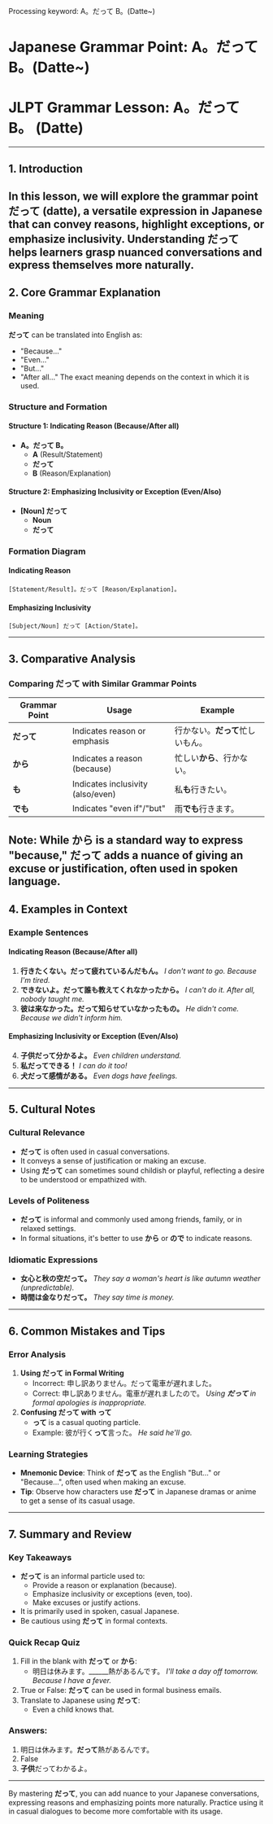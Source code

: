 Processing keyword: A。だって B。(Datte~)
# Japanese Grammar Point: A。だって B。(Datte~)
# JLPT Grammar Lesson: **A。だって B。** (Datte)

---
## 1. Introduction
In this lesson, we will explore the grammar point **だって** (datte), a versatile expression in Japanese that can convey reasons, highlight exceptions, or emphasize inclusivity. Understanding **だって** helps learners grasp nuanced conversations and express themselves more naturally.
---
## 2. Core Grammar Explanation
### Meaning
**だって** can be translated into English as:
- "Because..."
- "Even..."
- "But..."
- "After all..."
The exact meaning depends on the context in which it is used.
### Structure and Formation
#### **Structure 1**: Indicating Reason (Because/After all)
- **A。だって B。**
  - **A** (Result/Statement)
  - **だって**
  - **B** (Reason/Explanation)
#### **Structure 2**: Emphasizing Inclusivity or Exception (Even/Also)
- **[Noun] だって**
  - **Noun**
  - **だって**
### Formation Diagram
#### **Indicating Reason**
```plaintext
[Statement/Result]。だって [Reason/Explanation]。
```
#### **Emphasizing Inclusivity**
```plaintext
[Subject/Noun] だって [Action/State]。
```
---
## 3. Comparative Analysis
### Comparing **だって** with Similar Grammar Points
| Grammar Point | Usage                             | Example                              |
|---------------|-----------------------------------|--------------------------------------|
| **だって**     | Indicates reason or emphasis      | 行かない。**だって**忙しいもん。         |
| **から**       | Indicates a reason (because)      | 忙しい**から**、行かない。             |
| **も**         | Indicates inclusivity (also/even) | 私**も**行きたい。                     |
| **でも**       | Indicates "even if"/"but"         | 雨**でも**行きます。                   |
**Note**: While **から** is a standard way to express "because," **だって** adds a nuance of giving an excuse or justification, often used in spoken language.
---
## 4. Examples in Context
### Example Sentences
#### **Indicating Reason (Because/After all)**
1. **行きたくない。だって疲れているんだもん。**
   *I don't want to go. Because I'm tired.*
2. **できないよ。だって誰も教えてくれなかったから。**
   *I can't do it. After all, nobody taught me.*
3. **彼は来なかった。だって知らせていなかったもの。**
   *He didn't come. Because we didn't inform him.*
#### **Emphasizing Inclusivity or Exception (Even/Also)**
4. **子供だって分かるよ。**
   *Even children understand.*
5. **私だってできる！**
   *I can do it too!*
6. **犬だって感情がある。**
   *Even dogs have feelings.*
---
## 5. Cultural Notes
### Cultural Relevance
- **だって** is often used in casual conversations.
- It conveys a sense of justification or making an excuse.
- Using **だって** can sometimes sound childish or playful, reflecting a desire to be understood or empathized with.
### Levels of Politeness
- **だって** is informal and commonly used among friends, family, or in relaxed settings.
- In formal situations, it's better to use **から** or **ので** to indicate reasons.
### Idiomatic Expressions
- **女心と秋の空だって。**
  *They say a woman's heart is like autumn weather (unpredictable).*
- **時間は金なりだって。**
  *They say time is money.*
---
## 6. Common Mistakes and Tips
### Error Analysis
1. **Using だって in Formal Writing**
   - Incorrect: 申し訳ありません。だって電車が遅れました。
   - Correct: 申し訳ありません。電車が遅れましたので。
   *Using **だって** in formal apologies is inappropriate.*
2. **Confusing だって with って**
   - **って** is a casual quoting particle.
   - Example: 彼が行く**って**言った。
     *He said he'll go.*
### Learning Strategies
- **Mnemonic Device**: Think of **だって** as the English "But..." or "Because...", often used when making an excuse.
- **Tip**: Observe how characters use **だって** in Japanese dramas or anime to get a sense of its casual usage.
---
## 7. Summary and Review
### Key Takeaways
- **だって** is an informal particle used to:
  - Provide a reason or explanation (because).
  - Emphasize inclusivity or exceptions (even, too).
  - Make excuses or justify actions.
- It is primarily used in spoken, casual Japanese.
- Be cautious using **だって** in formal contexts.
### Quick Recap Quiz
1. Fill in the blank with **だって** or **から**:
   - 明日は休みます。______熱があるんです。
     *I'll take a day off tomorrow. Because I have a fever.*
2. True or False: **だって** can be used in formal business emails.
3. Translate to Japanese using **だって**:
   - Even a child knows that.
### Answers:
1. 明日は休みます。**だって**熱があるんです。
2. False
3. **子供**だってわかるよ。
---
By mastering **だって**, you can add nuance to your Japanese conversations, expressing reasons and emphasizing points more naturally. Practice using it in casual dialogues to become more comfortable with its usage.
